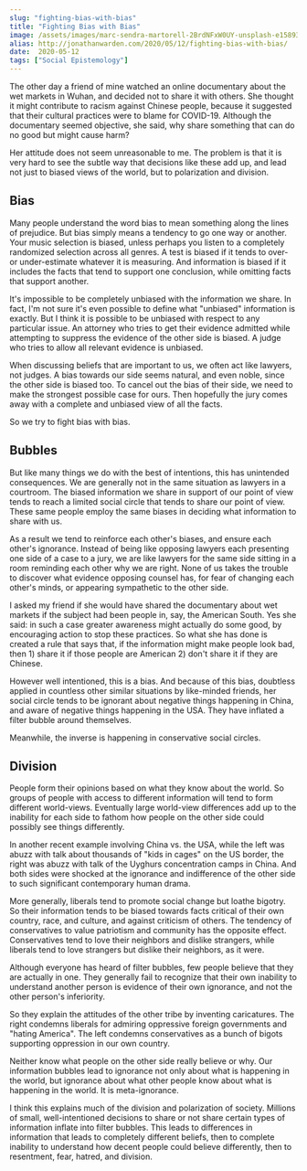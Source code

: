 ```yaml
---
slug: "fighting-bias-with-bias"
title: "Fighting Bias with Bias"
image: /assets/images/marc-sendra-martorell-2BrdNFxW0UY-unsplash-e1589303879348.jpg
alias: http://jonathanwarden.com/2020/05/12/fighting-bias-with-bias/
date:  2020-05-12
tags: ["Social Epistemology"]
---
```


The other day a friend of mine watched an online documentary about the wet markets in Wuhan, and decided not to share it with others. She thought it might contribute to racism against Chinese people, because it suggested that their cultural practices were to blame for COVID-19. Although the documentary seemed objective, she said, why share something that can do no good but might cause harm?

Her attitude does not seem unreasonable to me. The problem is that it is very hard to see the subtle way that decisions like these add up, and lead not just to biased views of the world, but to polarization and division.
<h2>Bias</h2>
Many people understand the word bias to mean something along the lines of prejudice. But bias simply means a tendency to go one way or another. Your music selection is biased, unless perhaps you listen to a completely randomized selection across all genres. A test is biased if it tends to over- or under-estimate whatever it is measuring. And information is biased if it includes the facts that tend to support one conclusion, while omitting facts that support another.

It's impossible to be completely unbiased with the information we share. In fact, I'm not sure it's even possible to define what "unbiased" information is exactly. But I think it is possible to be unbiased with respect to any particular issue. An attorney who tries to get their evidence admitted while attempting to suppress the evidence of the other side is biased. A judge who tries to allow all relevant evidence is unbiased.

When discussing beliefs that are important to us, we often act like lawyers, not judges. A bias towards our side seems natural, and even noble, since the other side is biased too. To cancel out the bias of their side, we need to make the strongest possible case for ours. Then hopefully the jury comes away with a complete and unbiased view of all the facts.

So we try to fight bias with bias.
<h2>Bubbles</h2>
But like many things we do with the best of intentions, this has unintended consequences. We are generally not in the same situation as lawyers in a courtroom. The biased information we share in support of our point of view tends to reach a limited social circle that tends to share our point of view. These same people employ the same biases in deciding what information to share with us.

As a result we tend to reinforce each other's biases, and ensure each other's ignorance. Instead of being like opposing lawyers each presenting one side of a case to a jury, we are like lawyers for the same side sitting in a room reminding each other why we are right. None of us takes the trouble to discover what evidence opposing counsel has, for fear of changing each other's minds, or appearing sympathetic to the other side.

I asked my friend if she would have shared the documentary about wet markets if the subject had been people in, say, the American South. Yes she said: in such a case greater awareness might actually do some good, by encouraging action to stop these practices. So what she has done is created a rule that says that, if the information might make people look bad, then 1) share it if those people are American 2) don't share it if they are Chinese.

However well intentioned, this is a bias. And because of this bias, doubtless applied in countless other similar situations by like-minded friends, her social circle tends to be ignorant about negative things happening in China, and aware of negative things happening in the USA. They have inflated a filter bubble around themselves.

Meanwhile, the inverse is happening in conservative social circles.
<h2>Division</h2>
People form their opinions based on what they know about the world. So groups of people with access to different information will tend to form different world-views. Eventually large world-view differences add up to the inability for each side to fathom how people on the other side could possibly see things differently.

In another recent example involving China vs. the USA, while the left was abuzz with talk about thousands of "kids in cages" on the US border, the right was abuzz with talk of the Uyghurs concentration camps in China. And both sides were shocked at the ignorance and indifference of the other side to such significant contemporary human drama.

More generally, liberals tend to promote social change but loathe bigotry. So their information tends to be biased towards facts critical of their own country, race, and culture, and against criticism of others. The tendency of conservatives to value patriotism and community has the opposite effect. Conservatives tend to love their neighbors and dislike strangers, while liberals tend to love strangers but dislike their neighbors, as it were.

Although everyone has heard of filter bubbles, few people believe that they are actually in one. They generally fail to recognize that their own inability to understand another person is evidence of their own ignorance, and not the other person's inferiority.

So they explain the attitudes of the other tribe by inventing caricatures. The right condemns liberals for admiring oppressive foreign governments and "hating America". The left condemns conservatives as a bunch of bigots supporting oppression in our own country.

Neither know what people on the other side really believe or why. Our information bubbles lead to ignorance not only about what is happening in the world, but ignorance about what other people know about what is happening in the world. It is meta-ignorance.

I think this explains much of the division and polarization of society. Millions of small, well-intentioned decisions to share or not share certain types of information inflate into filter bubbles. This leads to differences in information that leads to completely different beliefs, then to complete inability to understand how decent people could believe differently, then to resentment, fear, hatred, and division.